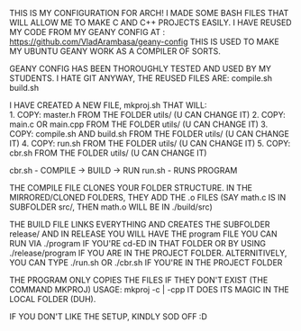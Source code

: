 THIS IS MY CONFIGURATION FOR ARCH!
I MADE SOME BASH FILES THAT WILL ALLOW ME
TO MAKE C AND C++ PROJECTS EASILY. I HAVE REUSED MY CODE
FROM MY GEANY CONFIG AT : https://github.com/VladArambasa/geany-config
THIS IS USED TO MAKE MY UBUNTU GEANY WORK AS A COMPILER OF SORTS.

GEANY CONFIG HAS BEEN THOROUGHLY TESTED AND USED BY MY STUDENTS.
                            I HATE GIT
ANYWAY,
THE REUSED FILES ARE:
    compile.sh
    build.sh

I HAVE CREATED A NEW FILE, mkproj.sh THAT WILL:   
     1. COPY: master.h FROM THE FOLDER utils/ (U CAN CHANGE IT)
     2. COPY: main.c OR main.cpp FROM THE FOLDER utils/ (U CAN CHANGE IT)
     3. COPY: compile.sh AND build.sh FROM THE FOLDER utils/ (U CAN CHANGE IT)
     4. COPY: run.sh FROM THE FOLDER utils/ (U CAN CHANGE IT)
     5. COPY: cbr.sh FROM THE FOLDER utils/ (U CAN CHANGE IT)

cbr.sh - COMPILE -> BUILD -> RUN
run.sh - RUNS PROGRAM

THE COMPILE FILE CLONES YOUR FOLDER STRUCTURE. IN THE MIRRORED/CLONED FOLDERS, THEY ADD THE .o FILES (SAY math.c IS IN SUBFOLDER src/, THEN math.o WILL BE IN ./build/src)

THE BUILD FILE LINKS EVERYTHING AND CREATES THE SUBFOLDER release/ AND IN RELEASE YOU WILL HAVE THE program FILE YOU CAN RUN VIA ./program IF YOU'RE cd-ED IN THAT FOLDER OR BY USING ./release/program IF YOU ARE IN THE PROJECT FOLDER.
ALTERNITIVELY, YOU CAN TYPE ./run.sh OR ./cbr.sh IF YOU'RE IN THE PROJECT FOLDER

THE PROGRAM ONLY COPIES THE FILES IF THEY DON'T EXIST (THE COMMAND MKPROJ)
USAGE: mkproj -c | -cpp
IT DOES ITS MAGIC IN THE LOCAL FOLDER (DUH).

IF YOU DON'T LIKE THE SETUP, KINDLY SOD OFF :D
